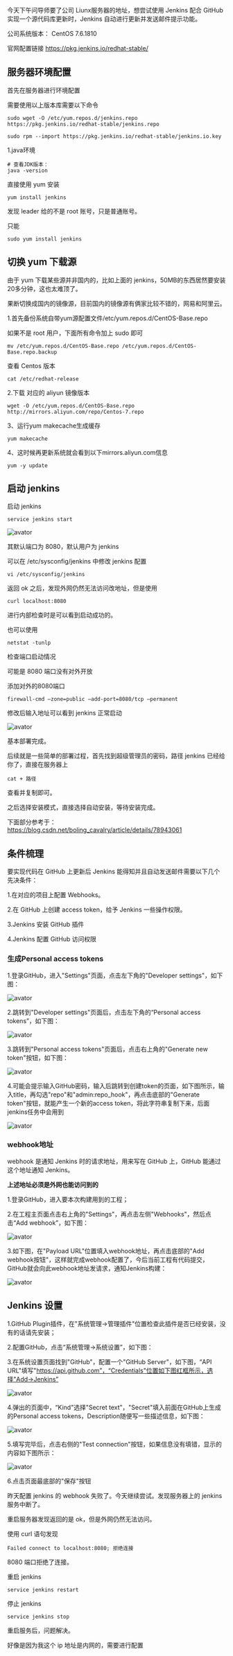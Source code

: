 今天下午问导师要了公司 Liunx服务器的地址，想尝试使用 Jenkins 配合 GitHub 实现一个源代码库更新时，Jenkins 自动进行更新并发送邮件提示功能。

公司系统版本：
CentOS 7.6.1810

官网配置链接
https://pkg.jenkins.io/redhat-stable/

## 服务器环境配置
首先在服务器进行环境配置

需要使用以上版本库需要以下命令
```
sudo wget -O /etc/yum.repos.d/jenkins.repo https://pkg.jenkins.io/redhat-stable/jenkins.repo

sudo rpm --import https://pkg.jenkins.io/redhat-stable/jenkins.io.key
```
1.java环境

```shell
# 查看JDK版本：
java -version
```

直接使用 yum 安装

```
yum install jenkins
```

发现 leader 给的不是 root 账号，只是普通账号。

只能 

``` 
sudo yum install jenkins
```


## 切换 yum 下载源

由于 yum 下载某些源并非国内的，比如上面的 jenkins，50MB的东西居然要安装20多分钟，这也太难顶了。

果断切换成国内的镜像源，目前国内的镜像源有俩家比较不错的，网易和阿里云。



1.首先备份系统自带yum源配置文件/etc/yum.repos.d/CentOS-Base.repo

如果不是 root 用户，下面所有命令加上 sudo 即可

```shell
mv /etc/yum.repos.d/CentOS-Base.repo /etc/yum.repos.d/CentOS-Base.repo.backup

```


查看 Centos 版本

```shell
cat /etc/redhat-release
```

2.下载 对应的 aliyun 镜像版本


```shell
wget -O /etc/yum.repos.d/CentOS-Base.repo http://mirrors.aliyun.com/repo/Centos-7.repo

```

3、运行yum makecache生成缓存

```
yum makecache
```

4、这时候再更新系统就会看到以下mirrors.aliyun.com信息

```
yum -y update
```

## 启动 jenkins

启动 jenkins
```
service jenkins start
```
![avator](../pic/start-jenkins.png)

其默认端口为 8080，默认用户为 jenkins

可以在 /etc/sysconfig/jenkins 中修改 jenkins 配置

```
vi /etc/sysconfig/jenkins
```

返回 ok 之后，发现外网仍然无法访问改地址，但是使用 

```
curl localhost:8080
```

进行内部检查时是可以看到启动成功的。

也可以使用
```
netstat -tunlp
```
检查端口启动情况

可能是 8080 端口没有对外开放

添加对外的8080端口
```
firewall-cmd –zone=public –add-port=8080/tcp –permanent
```

修改后输入地址可以看到 jenkins 正常启动

![avator](../pic/join-jenkins.png)

基本部署完成。



后续就是一些简单的部署过程，首先找到超级管理员的密码，路径 jenkins 已经给你了，直接在服务器上

```
cat + 路径
```
查看并复制即可。

之后选择安装模式，直接选择自动安装，等待安装完成。

下面部分参考于：
https://blog.csdn.net/boling_cavalry/article/details/78943061

## 条件梳理

要实现代码在 GitHub 上更新后 Jenkins 能得知并且自动发送邮件需要以下几个先决条件：

1.在对应的项目上配置 Webhooks。

2.在 GitHub 上创建 access token，给予 Jenkins 一些操作权限。

3.Jenkins 安装 GitHub 插件

4.Jenkins 配置 GitHub 访问权限

### 生成Personal access tokens

1.登录GitHub，进入"Settings"页面，点击左下角的"Developer settings"，如下图：

![avator](../pic/github-developer.png)

2.跳转到"Developer settings"页面后，点击左下角的“Personal access tokens”，如下图：

![avator](../pic/personal-access-tokens.png)

3.跳转到"Personal access tokens"页面后，点击右上角的"Generate new token"按钮，如下图：

![avator](../pic/generate-new-token.png)

4.可能会提示输入GitHub密码，输入后跳转到创建token的页面，如下图所示，输入title，再勾选"repo"和"admin:repo_hook"，再点击底部的"Generate token"按钮，就能产生一个新的access token，将此字符串复制下来，后面jenkins任务中会用到

![avator](../pic/new-access-token.png)


### webhook地址

webhook 是通知 Jenkins 时的请求地址，用来写在 GitHub 上，GitHub 能通过这个地址通知 Jenkins。

**上述地址必须是外网也能访问到的**

1.登录GitHub，进入要本次构建用到的工程；

2.在工程主页面点击右上角的"Settings"，再点击左侧"Webhooks"，然后点击“Add webhook”，如下图：

![avator](../pic/add-webhooks.jpeg)

3.如下图，在"Payload URL"位置填入webhook地址，再点击底部的"Add webhook按钮"，这样就完成webhook配置了，今后当前工程有代码提交，GitHub就会向此webhook地址发请求，通知Jenkins构建：

![avator](../pic/set-webhook.jpeg)

## Jenkins 设置

1.GitHub Plugin插件，在"系统管理->管理插件"位置检查此插件是否已经安装，没有的话请先安装；

2.配置GitHub，点击“系统管理->系统设置”，如下图：

3.在系统设置页面找到"GitHub"，配置一个"GitHub Server"，如下图，“API URL"填写"https://api.github.com”，“Credentials"位置如下图红框所示，选择"Add->Jenkins”

![avator](../pic/set-github.jpeg)

4.弹出的页面中，“Kind"选择"Secret text”，"Secret"填入前面在GitHub上生成的Personal access tokens，Description随便写一些描述信息，如下图：

![avator](../pic/add-credential.jpeg)

5.填写完毕后，点击右侧的"Test connection"按钮，如果信息没有填错，显示的内容如下图所示：

![avator](../pic/test-conn.jpeg)

6.点击页面最底部的"保存"按钮


昨天配置 jenkins 的 webhook 失败了。今天继续尝试。发现服务器上的 jenkins 服务中断了。

重启服务器发现返回的是 ok，但是外网仍然无法访问。

使用 curl 语句发现 

```
Failed connect to localhost:8080; 拒绝连接
```

8080 端口拒绝了连接。

重启 jenkins
```
service jenkins restart
```

停止 jenkins
```
service jenkins stop
```

重启服务后，问题解决。

好像是因为我这个 ip 地址是内网的，需要进行配置